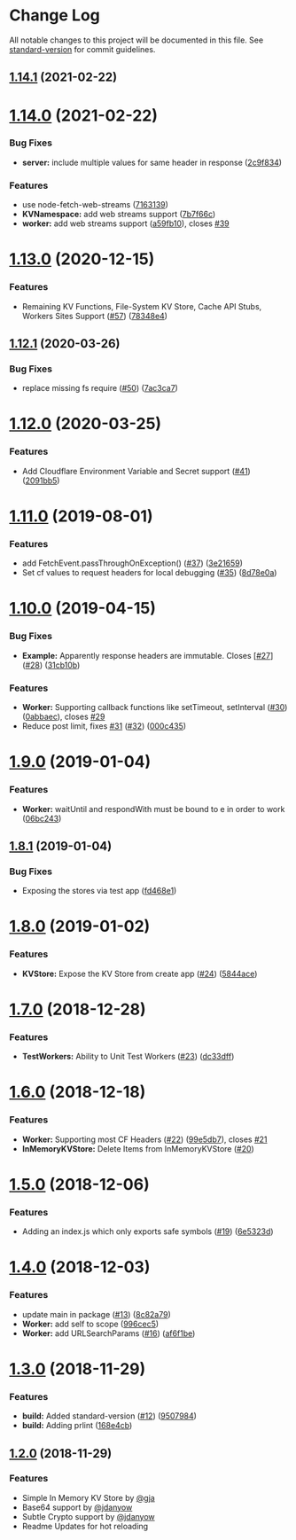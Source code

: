 # Change Log

All notable changes to this project will be documented in this file. See [standard-version](https://github.com/conventional-changelog/standard-version) for commit guidelines.

<a name="1.14.1"></a>
## [1.14.1](https://github.com/jccr/cloudflare-worker-local/compare/v1.14.0...v1.14.1) (2021-02-22)



<a name="1.14.0"></a>
# [1.14.0](https://github.com/jccr/cloudflare-worker-local/compare/v1.13.0...v1.14.0) (2021-02-22)


### Bug Fixes

* **server:** include multiple values for same header in response ([2c9f834](https://github.com/jccr/cloudflare-worker-local/commit/2c9f834))


### Features

* use node-fetch-web-streams ([7163139](https://github.com/jccr/cloudflare-worker-local/commit/7163139))
* **KVNamespace:** add web streams support ([7b7f66c](https://github.com/jccr/cloudflare-worker-local/commit/7b7f66c))
* **worker:** add web streams support ([a59fb10](https://github.com/jccr/cloudflare-worker-local/commit/a59fb10)), closes [#39](https://github.com/jccr/cloudflare-worker-local/issues/39)



<a name="1.13.0"></a>
# [1.13.0](https://github.com/gja/cloudflare-worker-local/compare/v1.12.1...v1.13.0) (2020-12-15)


### Features

* Remaining KV Functions, File-System KV Store, Cache API Stubs, Workers Sites Support ([#57](https://github.com/gja/cloudflare-worker-local/issues/57)) ([78348e4](https://github.com/gja/cloudflare-worker-local/commit/78348e4))



<a name="1.12.1"></a>
## [1.12.1](https://github.com/gja/cloudflare-worker-local/compare/v1.12.0...v1.12.1) (2020-03-26)


### Bug Fixes

* replace missing fs require ([#50](https://github.com/gja/cloudflare-worker-local/issues/50)) ([7ac3ca7](https://github.com/gja/cloudflare-worker-local/commit/7ac3ca7))



<a name="1.12.0"></a>
# [1.12.0](https://github.com/gja/cloudflare-worker-local/compare/v1.11.0...v1.12.0) (2020-03-25)


### Features

* Add Cloudflare Environment Variable and Secret support ([#41](https://github.com/gja/cloudflare-worker-local/issues/41)) ([2091bb5](https://github.com/gja/cloudflare-worker-local/commit/2091bb5))



<a name="1.11.0"></a>
# [1.11.0](https://github.com/gja/cloudflare-worker-local/compare/v1.10.0...v1.11.0) (2019-08-01)


### Features

* add FetchEvent.passThroughOnException() ([#37](https://github.com/gja/cloudflare-worker-local/issues/37)) ([3e21659](https://github.com/gja/cloudflare-worker-local/commit/3e21659))
* Set cf values to request headers for local debugging ([#35](https://github.com/gja/cloudflare-worker-local/issues/35)) ([8d78e0a](https://github.com/gja/cloudflare-worker-local/commit/8d78e0a))



<a name="1.10.0"></a>
# [1.10.0](https://github.com/gja/cloudflare-worker-local/compare/v1.9.0...v1.10.0) (2019-04-15)


### Bug Fixes

* **Example:** Apparently response headers are immutable. Closes [[#27](https://github.com/gja/cloudflare-worker-local/issues/27)] ([#28](https://github.com/gja/cloudflare-worker-local/issues/28)) ([31cb10b](https://github.com/gja/cloudflare-worker-local/commit/31cb10b))


### Features

* **Worker:** Supporting callback functions like setTimeout, setInterval ([#30](https://github.com/gja/cloudflare-worker-local/issues/30)) ([0abbaec](https://github.com/gja/cloudflare-worker-local/commit/0abbaec)), closes [#29](https://github.com/gja/cloudflare-worker-local/issues/29)
* Reduce post limit, fixes [#31](https://github.com/gja/cloudflare-worker-local/issues/31) ([#32](https://github.com/gja/cloudflare-worker-local/issues/32)) ([000c435](https://github.com/gja/cloudflare-worker-local/commit/000c435))



<a name="1.9.0"></a>
# [1.9.0](https://github.com/gja/cloudflare-worker-local/compare/v1.8.1...v1.9.0) (2019-01-04)


### Features

* **Worker:** waitUntil and respondWith must be bound to e in order to work ([06bc243](https://github.com/gja/cloudflare-worker-local/commit/06bc243))



<a name="1.8.1"></a>
## [1.8.1](https://github.com/gja/cloudflare-worker-local/compare/v1.8.0...v1.8.1) (2019-01-04)


### Bug Fixes

* Exposing the stores via test app ([fd468e1](https://github.com/gja/cloudflare-worker-local/commit/fd468e1))



<a name="1.8.0"></a>
# [1.8.0](https://github.com/gja/cloudflare-worker-local/compare/v1.7.0...v1.8.0) (2019-01-02)


### Features

* **KVStore:** Expose the KV Store from create app ([#24](https://github.com/gja/cloudflare-worker-local/issues/24)) ([5844ace](https://github.com/gja/cloudflare-worker-local/commit/5844ace))



<a name="1.7.0"></a>
# [1.7.0](https://github.com/gja/cloudflare-worker-local/compare/v1.6.0...v1.7.0) (2018-12-28)


### Features

* **TestWorkers:** Ability to Unit Test Workers ([#23](https://github.com/gja/cloudflare-worker-local/issues/23)) ([dc33dff](https://github.com/gja/cloudflare-worker-local/commit/dc33dff))



<a name="1.6.0"></a>
# [1.6.0](https://github.com/gja/cloudflare-worker-local/compare/v1.5.0...v1.6.0) (2018-12-18)


### Features

* **Worker:** Supporting most CF Headers ([#22](https://github.com/gja/cloudflare-worker-local/issues/22)) ([99e5db7](https://github.com/gja/cloudflare-worker-local/commit/99e5db7)), closes [#21](https://github.com/gja/cloudflare-worker-local/issues/21)
* **InMemoryKVStore:** Delete Items from InMemoryKVStore ([#20](https://github.com/gja/cloudflare-worker-local/pull/20))


<a name="1.5.0"></a>
# [1.5.0](https://github.com/gja/cloudflare-worker-local/compare/v1.4.0...v1.5.0) (2018-12-06)


### Features

* Adding an index.js which only exports safe symbols ([#19](https://github.com/gja/cloudflare-worker-local/issues/19)) ([6e5323d](https://github.com/gja/cloudflare-worker-local/commit/6e5323d))



<a name="1.4.0"></a>
# [1.4.0](https://github.com/gja/cloudflare-worker-local/compare/v1.3.0...v1.4.0) (2018-12-03)


### Features

* update main in package ([#13](https://github.com/gja/cloudflare-worker-local/issues/13)) ([8c82a79](https://github.com/gja/cloudflare-worker-local/commit/8c82a79))
* **Worker:** add self to scope ([996cec5](https://github.com/gja/cloudflare-worker-local/commit/996cec5))
* **Worker:** add URLSearchParams ([#16](https://github.com/gja/cloudflare-worker-local/issues/16)) ([af6f1be](https://github.com/gja/cloudflare-worker-local/commit/af6f1be))



<a name="1.3.0"></a>
# [1.3.0](https://github.com/gja/cloudflare-worker-local/compare/v1.2.0...v1.3.0) (2018-11-29)


### Features

* **build:** Added standard-version ([#12](https://github.com/gja/cloudflare-worker-local/issues/12)) ([9507984](https://github.com/gja/cloudflare-worker-local/commit/9507984))
* **build:** Adding prlint ([168e4cb](https://github.com/gja/cloudflare-worker-local/commit/168e4cb))



<a name="1.2.0"></a>
## [1.2.0](https://github.com/gja/cloudflare-worker-local/compare/v1.1.0...v1.2.0) (2018-11-29)


### Features

* Simple In Memory KV Store by [@gja](https://github.com/gja)
* Base64 support by [@jdanyow](https://github.com/jdanyow)
* Subtle Crypto support by [@jdanyow](https://github.com/jdanyow)
* Readme Updates for hot reloading
